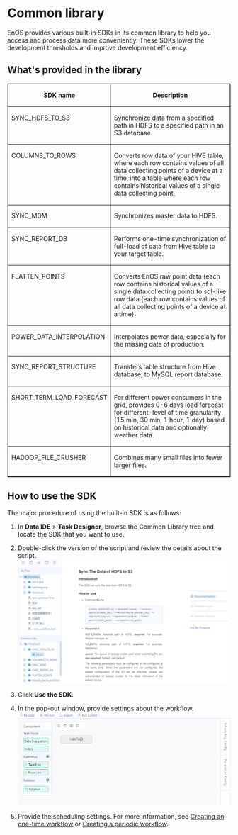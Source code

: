 # Common library

EnOS provides various built-in SDKs in its common library to help you access and process data more conveniently. These SDKs lower the development thresholds and improve development efficiency.

## What's provided in the library

<body>
<table border="1" cellspacing="0" cellpadding="0">
  <tr>
    <td valign="top"><p align="center"><strong>SDK name</strong></p ></td>
    <td valign="top"><p align="center"><strong>Description</strong></p ></td>
  </tr>
  <tr>
    <td valign="top"><p>SYNC_HDFS_TO_S3</p ></td>
    <td valign="top"><p>Synchronize data from a specified path in HDFS to a specified   path in an S3 database.</p ></td>
  </tr>
  <tr>
    <td valign="top"><p>COLUMNS_TO_ROWS</p ></td>
    <td valign="top"><p>Converts row data of your HIVE table, where each row contains   values of all data collecting points of a device at a time, into a table   where each row contains historical values of a single data collecting point.</p ></td>
  </tr>
  <tr>
    <td valign="top"><p>SYNC_MDM</p ></td>
    <td valign="top"><p>Synchronizes master data to HDFS.</p ></td>
  </tr>
  <tr>
    <td valign="top"><p>SYNC_REPORT_DB</p ></td>
    <td valign="top"><p>Performs one-time synchronization of full-load of data from   Hive table to your target table.</p ></td>
  </tr>
  <tr>
    <td valign="top"><p>FLATTEN_POINTS</p ></td>
    <td valign="top"><p>Converts EnOS raw point data (each row contains historical   values of a single data collecting point) to sql-like row data (each row   contains values of all data collecting points of a device at a time).</p ></td>
  </tr>
  <tr>
    <td valign="top"><p>POWER_DATA_INTERPOLATION</p ></td>
    <td valign="top"><p>Interpolates power data, especially for the missing data of   production.</p ></td>
  </tr>
  <tr>
    <td valign="top"><p>SYNC_REPORT_STRUCTURE</p ></td>
    <td valign="top"><p>Transfers table structure from Hive database, to MySQL report   database.</p ></td>
  </tr>
  <tr>
    <td valign="top"><p>SHORT_TERM_LOAD_FORECAST</p ></td>
    <td valign="top"><p>For different power consumers in the grid, provides 0-6 days   load forecast for different-level of time granularity (15 min, 30 min, 1   hour, 1 day) based on historical data and optionally weather data.</p ></td>
  </tr>
  <tr>
    <td valign="top"><p>HADOOP_FILE_CRUSHER</p ></td>
    <td valign="top"><p>Combines many small files into fewer larger files.</p ></td>
  </tr>
</table>
</body>

## How to use the SDK

The major procedure of using the built-in SDK is as follows:

1. In **Data IDE** > **Task Designer**, browse the Common Library tree and locate the SDK that you want to use.
2. Double-click the version of the script and review the details about the script.
  ![Built-in script](scenario_built-in.png)

3. Click **Use the SDK**.

4. In the pop-out window, provide settings about the workflow.
  ![Workflow with built-in script](built-in_workflow.png)

5. Provide the scheduling settings. For more information, see [Creating an one-time workflow](creating_workflow_onetime) or [Creating a periodic workflow](creating_workflow_periodic).
